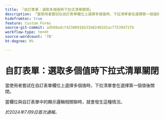 ```yaml
---
title: 「自訂表單：選取多個值時下拉式清單關閉」
description: 「當使用者嘗試在自訂表單欄位上選擇多個值時，下拉清單會在選擇第一個值後關閉。 」
hidefromtoc: true
feature: Custom Forms
source-git-commit: ad560adcf4230891bb31b82402d1ac77539d72fb
workflow-type: tm+mt
source-wordcount: '78'
ht-degree: 0%

---
```



# 自訂表單：選取多個值時下拉式清單關閉

當使用者嘗試在自訂表單欄位上選擇多個值時，下拉清單會在選擇第一個值後關閉。

當欄位與自訂表單中的顯示邏輯相關聯時，就會發生這種情況。

_於2024年7月9日首次通報。_
